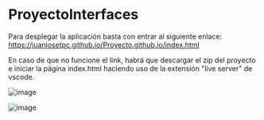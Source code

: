 # ProyectoInterfaces
Para desplegar la aplicación basta con entrar al siguiente enlace:
https://juanjosetpc.github.io/Proyecto.github.io/index.html

En caso de que no funcione el link, habrá que descargar el zip del proyecto e iniciar la página index.html haciendo uso de la extensión "live server" de vscode.

![image](https://github.com/juanjosetpc/Proyecto.github.io/assets/100633768/76f77ddf-24dc-4382-b7d6-8cdfb5a6e12e)

![image](https://github.com/juanjosetpc/Proyecto.github.io/assets/100633768/6c8f5784-6767-4aa4-b6ce-f1e116ccb057)



